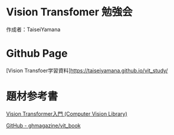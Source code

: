 # Vision Transfomer 勉強会

作成者：TaiseiYamana

# Github Page
[Vision Transfoer学習資料]https://taiseiyamana.github.io/vit_study/

# 題材参考書

[Vision Transformer入門 (Computer Vision Library)](https://www.amazon.co.jp/Vision-Transformer入門-Computer-Library/dp/4297130580)

[GitHub - ghmagazine/vit_book](https://github.com/ghmagazine/vit_book)
